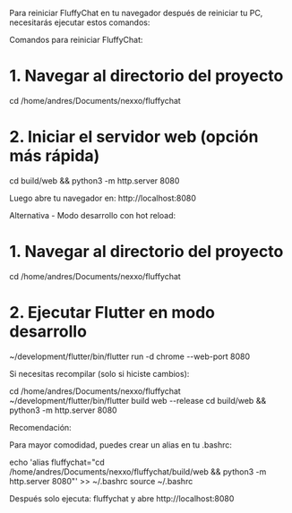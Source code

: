 Para reiniciar FluffyChat en tu navegador después de reiniciar tu PC, necesitarás ejecutar estos comandos:

  Comandos para reiniciar FluffyChat:

  # 1. Navegar al directorio del proyecto
  cd /home/andres/Documents/nexxo/fluffychat

  # 2. Iniciar el servidor web (opción más rápida)
  cd build/web && python3 -m http.server 8080

  Luego abre tu navegador en: http://localhost:8080

  Alternativa - Modo desarrollo con hot reload:

  # 1. Navegar al directorio del proyecto
  cd /home/andres/Documents/nexxo/fluffychat

  # 2. Ejecutar Flutter en modo desarrollo
  ~/development/flutter/bin/flutter run -d chrome --web-port 8080

  Si necesitas recompilar (solo si hiciste cambios):

  cd /home/andres/Documents/nexxo/fluffychat
  ~/development/flutter/bin/flutter build web --release
  cd build/web && python3 -m http.server 8080

  Recomendación:

  Para mayor comodidad, puedes crear un alias en tu .bashrc:

  echo 'alias fluffychat="cd /home/andres/Documents/nexxo/fluffychat/build/web && python3 -m http.server 8080"' >> ~/.bashrc
  source ~/.bashrc

  Después solo ejecuta: fluffychat y abre http://localhost:8080
